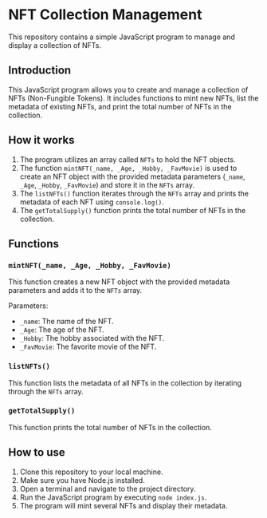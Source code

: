 # NFT Collection Management

This repository contains a simple JavaScript program to manage and display a collection of NFTs.

## Introduction

This JavaScript program allows you to create and manage a collection of NFTs (Non-Fungible Tokens). It includes functions to mint new NFTs, list the metadata of existing NFTs, and print the total number of NFTs in the collection.

## How it works

1. The program utilizes an array called `NFTs` to hold the NFT objects.
2. The function `mintNFT(_name, _Age, _Hobby, _FavMovie)` is used to create an NFT object with the provided metadata parameters (`_name`, `_Age`, `_Hobby`, `_FavMovie`) and store it in the `NFTs` array.
3. The `listNFTs()` function iterates through the `NFTs` array and prints the metadata of each NFT using `console.log()`.
4. The `getTotalSupply()` function prints the total number of NFTs in the collection.

## Functions

### `mintNFT(_name, _Age, _Hobby, _FavMovie)`

This function creates a new NFT object with the provided metadata parameters and adds it to the `NFTs` array.

Parameters:

- `_name`: The name of the NFT.
- `_Age`: The age of the NFT.
- `_Hobby`: The hobby associated with the NFT.
- `_FavMovie`: The favorite movie of the NFT.

### `listNFTs()`

This function lists the metadata of all NFTs in the collection by iterating through the `NFTs` array.

### `getTotalSupply()`

This function prints the total number of NFTs in the collection.

## How to use

1. Clone this repository to your local machine.
2. Make sure you have Node.js installed.
3. Open a terminal and navigate to the project directory.
4. Run the JavaScript program by executing `node index.js`.
5. The program will mint several NFTs and display their metadata.

